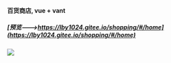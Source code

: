 #### 百货商店, vue + vant

##### [预览--->https://lby1024.gitee.io/shopping/#/home](https://lby1024.gitee.io/shopping/#/home)


![](https://note.youdao.com/yws/public/resource/f2e5d0847ae32074ea07dfbcd3fb7af8/xmlnote/CEEED75A8ED44F86967FDFC39002BF2C/26253)

